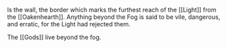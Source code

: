 Is the wall, the border which marks the furthest reach of the [[Light]] from the [[Oakenhearth]]. Anything beyond the Fog is said to be vile, dangerous, and erratic, for the Light had rejected them.

The [[Gods]] live beyond the fog.